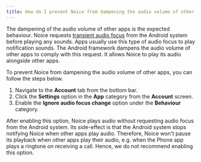 ```yaml
---
title: How do I prevent Noice from dampening the audio volume of other apps?
---
```


The dampening of the audio volume of other apps is the expected behaviour. Noice
requests [transient audio
focus](https://developer.android.com/reference/android/media/AudioManager#AUDIOFOCUS_GAIN_TRANSIENT_MAY_DUCK)
from the Android system before playing any sounds. Apps usually use this type of
audio focus to play notification sounds. The Android framework dampens the audio
volume of other apps to comply with this request. It allows Noice to play its
audio alongside other apps.

To prevent Noice from dampening the audio volume of other apps, you can follow
the steps below.

1. Navigate to the **Account** tab from the bottom bar.
2. Click the **Settings** option in the **App** category from the **Account**
   screen.
3. Enable the **Ignore audio focus change** option under the **Behaviour**
   category.

After enabling this option, Noice plays audio without requesting audio focus
from the Android system. Its side-effect is that the Android system stops
notifying Noice when other apps play audio. Therefore, Noice won't pause its
playback when other apps play their audio, e.g. when the Phone app plays a
ringtone on receiving a call. Hence, we do not recommend enabling this option.
